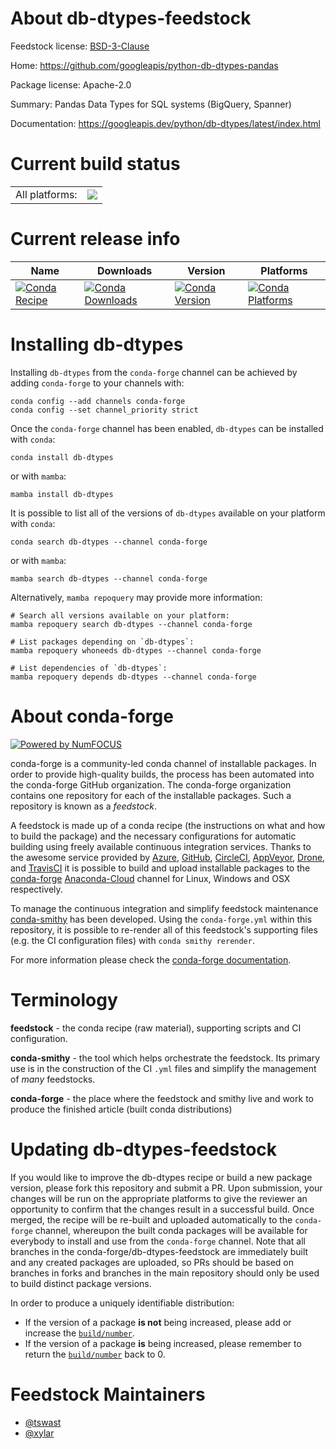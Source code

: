 About db-dtypes-feedstock
=========================

Feedstock license: [BSD-3-Clause](https://github.com/conda-forge/db-dtypes-feedstock/blob/main/LICENSE.txt)

Home: https://github.com/googleapis/python-db-dtypes-pandas

Package license: Apache-2.0

Summary: Pandas Data Types for SQL systems (BigQuery, Spanner)

Documentation: https://googleapis.dev/python/db-dtypes/latest/index.html

Current build status
====================


<table><tr><td>All platforms:</td>
    <td>
      <a href="https://dev.azure.com/conda-forge/feedstock-builds/_build/latest?definitionId=14521&branchName=main">
        <img src="https://dev.azure.com/conda-forge/feedstock-builds/_apis/build/status/db-dtypes-feedstock?branchName=main">
      </a>
    </td>
  </tr>
</table>

Current release info
====================

| Name | Downloads | Version | Platforms |
| --- | --- | --- | --- |
| [![Conda Recipe](https://img.shields.io/badge/recipe-db--dtypes-green.svg)](https://anaconda.org/conda-forge/db-dtypes) | [![Conda Downloads](https://img.shields.io/conda/dn/conda-forge/db-dtypes.svg)](https://anaconda.org/conda-forge/db-dtypes) | [![Conda Version](https://img.shields.io/conda/vn/conda-forge/db-dtypes.svg)](https://anaconda.org/conda-forge/db-dtypes) | [![Conda Platforms](https://img.shields.io/conda/pn/conda-forge/db-dtypes.svg)](https://anaconda.org/conda-forge/db-dtypes) |

Installing db-dtypes
====================

Installing `db-dtypes` from the `conda-forge` channel can be achieved by adding `conda-forge` to your channels with:

```
conda config --add channels conda-forge
conda config --set channel_priority strict
```

Once the `conda-forge` channel has been enabled, `db-dtypes` can be installed with `conda`:

```
conda install db-dtypes
```

or with `mamba`:

```
mamba install db-dtypes
```

It is possible to list all of the versions of `db-dtypes` available on your platform with `conda`:

```
conda search db-dtypes --channel conda-forge
```

or with `mamba`:

```
mamba search db-dtypes --channel conda-forge
```

Alternatively, `mamba repoquery` may provide more information:

```
# Search all versions available on your platform:
mamba repoquery search db-dtypes --channel conda-forge

# List packages depending on `db-dtypes`:
mamba repoquery whoneeds db-dtypes --channel conda-forge

# List dependencies of `db-dtypes`:
mamba repoquery depends db-dtypes --channel conda-forge
```


About conda-forge
=================

[![Powered by
NumFOCUS](https://img.shields.io/badge/powered%20by-NumFOCUS-orange.svg?style=flat&colorA=E1523D&colorB=007D8A)](https://numfocus.org)

conda-forge is a community-led conda channel of installable packages.
In order to provide high-quality builds, the process has been automated into the
conda-forge GitHub organization. The conda-forge organization contains one repository
for each of the installable packages. Such a repository is known as a *feedstock*.

A feedstock is made up of a conda recipe (the instructions on what and how to build
the package) and the necessary configurations for automatic building using freely
available continuous integration services. Thanks to the awesome service provided by
[Azure](https://azure.microsoft.com/en-us/services/devops/), [GitHub](https://github.com/),
[CircleCI](https://circleci.com/), [AppVeyor](https://www.appveyor.com/),
[Drone](https://cloud.drone.io/welcome), and [TravisCI](https://travis-ci.com/)
it is possible to build and upload installable packages to the
[conda-forge](https://anaconda.org/conda-forge) [Anaconda-Cloud](https://anaconda.org/)
channel for Linux, Windows and OSX respectively.

To manage the continuous integration and simplify feedstock maintenance
[conda-smithy](https://github.com/conda-forge/conda-smithy) has been developed.
Using the ``conda-forge.yml`` within this repository, it is possible to re-render all of
this feedstock's supporting files (e.g. the CI configuration files) with ``conda smithy rerender``.

For more information please check the [conda-forge documentation](https://conda-forge.org/docs/).

Terminology
===========

**feedstock** - the conda recipe (raw material), supporting scripts and CI configuration.

**conda-smithy** - the tool which helps orchestrate the feedstock.
                   Its primary use is in the construction of the CI ``.yml`` files
                   and simplify the management of *many* feedstocks.

**conda-forge** - the place where the feedstock and smithy live and work to
                  produce the finished article (built conda distributions)


Updating db-dtypes-feedstock
============================

If you would like to improve the db-dtypes recipe or build a new
package version, please fork this repository and submit a PR. Upon submission,
your changes will be run on the appropriate platforms to give the reviewer an
opportunity to confirm that the changes result in a successful build. Once
merged, the recipe will be re-built and uploaded automatically to the
`conda-forge` channel, whereupon the built conda packages will be available for
everybody to install and use from the `conda-forge` channel.
Note that all branches in the conda-forge/db-dtypes-feedstock are
immediately built and any created packages are uploaded, so PRs should be based
on branches in forks and branches in the main repository should only be used to
build distinct package versions.

In order to produce a uniquely identifiable distribution:
 * If the version of a package **is not** being increased, please add or increase
   the [``build/number``](https://docs.conda.io/projects/conda-build/en/latest/resources/define-metadata.html#build-number-and-string).
 * If the version of a package **is** being increased, please remember to return
   the [``build/number``](https://docs.conda.io/projects/conda-build/en/latest/resources/define-metadata.html#build-number-and-string)
   back to 0.

Feedstock Maintainers
=====================

* [@tswast](https://github.com/tswast/)
* [@xylar](https://github.com/xylar/)


